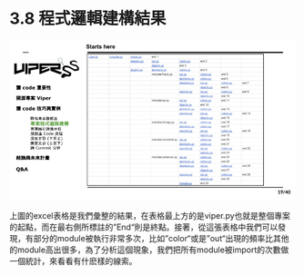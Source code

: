 # 3.8 程式邏輯建構結果



![](../.gitbook/assets/coscup-versionpython-kai-yuan-ruan-ti-kao-gu-18.png)

上圖的excel表格是我們彙整的結果，在表格最上方的是viper.py也就是整個專案的起點，而在最右側所標註的”End“則是終點。接著，從這張表格中我們可以發現，有部分的module被執行非常多次，比如”color“或是”out“出現的頻率比其他的module高出很多，為了分析這個現象，我們把所有module被import的次數做一個統計，來看看有什麽樣的線索。
